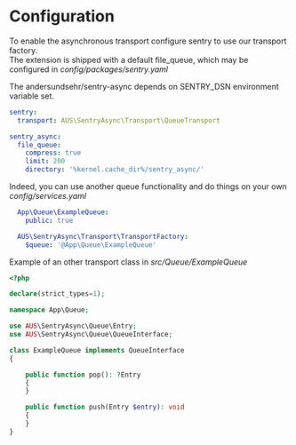 # Configuration

To enable the asynchronous transport configure sentry to use our transport factory.<br>
The extension is shipped with a default file_queue, which may be configured in *config/packages/sentry.yaml*

The andersundsehr/sentry-async depends on SENTRY_DSN environment variable set.

```yaml
sentry:
  transport: AUS\SentryAsync\Transport\QueueTransport

sentry_async:
  file_queue:
    compress: true
    limit: 200
    directory: '%kernel.cache_dir%/sentry_async/'
```

Indeed, you can use another queue functionality and do things on your own *config/services.yaml*

```yaml
  App\Queue\ExampleQueue:
    public: true

  AUS\SentryAsync\Transport\TransportFactory:
    $queue: '@App\Queue\ExampleQueue'
```

Example of an other transport class in *src/Queue/ExampleQueue*
```php
<?php

declare(strict_types=1);

namespace App\Queue;

use AUS\SentryAsync\Queue\Entry;
use AUS\SentryAsync\Queue\QueueInterface;

class ExampleQueue implements QueueInterface
{

    public function pop(): ?Entry
    {
    }

    public function push(Entry $entry): void
    {
    }
}
```
